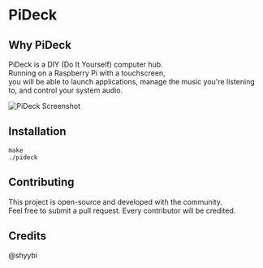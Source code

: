 # PiDeck

## Why PiDeck
PiDeck is a DIY (Do It Yourself) computer hub.  
Running on a Raspberry Pi with a touchscreen,  
you will be able to launch applications, manage the music you're listening to,
and control your system audio.

![PiDeck Screenshot](https://pbs.twimg.com/media/GrzEPCxXgAA__vh?format=jpg&name=small)

## Installation

```
make
./pideck
```

## Contributing
This project is open-source and developed with the community.  
Feel free to submit a pull request. Every contributor will be credited.

## Credits

@shyybi